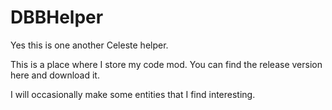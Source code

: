 # DBBHelper
Yes this is one another Celeste helper. 

This is a place where I store my code mod. You can find the release version here and download it.

I will occasionally make some entities that I find interesting.
